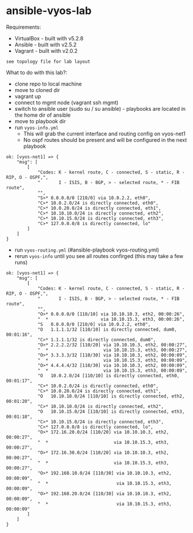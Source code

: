 # ansible-vyos-lab

Requirements:
  - VirtualBox - built with v5.2.8
  - Ansible - built with v2.5.2
  - Vagrant - built with v2.0.2

`see topology file for lab layout`

What to do with this lab?:
- clone repo to local machine
- move to cloned dir
- vagrant up
- connect to mgmt node (vagrant ssh mgmt)
- switch to ansible user (sudo su /  su ansible) - playbooks are located in the home dir of ansible
- move to playbook dir
- run `vyos-info.yml`
  - This will grab the current interface and routing config on vyos-net1
  - No ospf routes should be present and will be configured in the next playbook

```
ok: [vyos-net1] => {
    "msg": [
        [
            "Codes: K - kernel route, C - connected, S - static, R - RIP, O - OSPF,",
            "       I - ISIS, B - BGP, > - selected route, * - FIB route",
            "",
            "S>* 0.0.0.0/0 [210/0] via 10.0.2.2, eth0",
            "C>* 10.0.2.0/24 is directly connected, eth0",
            "C>* 10.0.20.0/24 is directly connected, eth1",
            "C>* 10.10.10.0/24 is directly connected, eth2",
            "C>* 10.10.15.0/24 is directly connected, eth3",
            "C>* 127.0.0.0/8 is directly connected, lo"
        ]
    ]
}

```
- run `vyos-routing.yml` (#ansible-playbook vyos-routing.yml)
- rerun `vyos-info` until you see all routes confirged (this may take a few runs)

```
ok: [vyos-net1] => {
    "msg": [
        [
            "Codes: K - kernel route, C - connected, S - static, R - RIP, O - OSPF,",
            "       I - ISIS, B - BGP, > - selected route, * - FIB route",
            "",
            "O>* 0.0.0.0/0 [110/10] via 10.10.10.3, eth2, 00:00:26",
            "  *                    via 10.10.15.3, eth3, 00:00:26",
            "S   0.0.0.0/0 [210/0] via 10.0.2.2, eth0",
            "O   1.1.1.1/32 [110/10] is directly connected, dum0, 00:01:16",
            "C>* 1.1.1.1/32 is directly connected, dum0",
            "O>* 2.2.2.2/32 [110/20] via 10.10.10.3, eth2, 00:00:27",
            "  *                     via 10.10.15.3, eth3, 00:00:27",
            "O>* 3.3.3.3/32 [110/30] via 10.10.10.3, eth2, 00:00:09",
            "  *                     via 10.10.15.3, eth3, 00:00:09",
            "O>* 4.4.4.4/32 [110/30] via 10.10.10.3, eth2, 00:00:09",
            "  *                     via 10.10.15.3, eth3, 00:00:09",
            "O   10.0.2.0/24 [110/10] is directly connected, eth0, 00:01:17",
            "C>* 10.0.2.0/24 is directly connected, eth0",
            "C>* 10.0.20.0/24 is directly connected, eth1",
            "O   10.10.10.0/24 [110/10] is directly connected, eth2, 00:01:20",
            "C>* 10.10.10.0/24 is directly connected, eth2",
            "O   10.10.15.0/24 [110/10] is directly connected, eth3, 00:01:18",
            "C>* 10.10.15.0/24 is directly connected, eth3",
            "C>* 127.0.0.0/8 is directly connected, lo",
            "O>* 172.16.20.0/24 [110/20] via 10.10.10.3, eth2, 00:00:27",
            "  *                         via 10.10.15.3, eth3, 00:00:27",
            "O>* 172.16.30.0/24 [110/20] via 10.10.10.3, eth2, 00:00:27",
            "  *                         via 10.10.15.3, eth3, 00:00:27",
            "O>* 192.168.10.0/24 [110/30] via 10.10.10.3, eth2, 00:00:09",
            "  *                          via 10.10.15.3, eth3, 00:00:09",
            "O>* 192.168.20.0/24 [110/30] via 10.10.10.3, eth2, 00:00:09",
            "  *                          via 10.10.15.3, eth3, 00:00:09"
        ]
    ]
}

```



